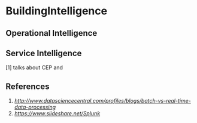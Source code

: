# BuildingIntelligence

## Operational Intelligence
## Service Intelligence

[1] talks about CEP and 
## References
1. _http://www.datasciencecentral.com/profiles/blogs/batch-vs-real-time-data-processing_
2. _https://www.slideshare.net/Splunk_
